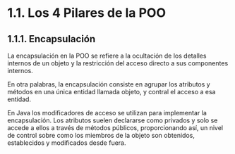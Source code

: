 # 1.1. Los 4 Pilares de la POO

## 1.1.1. Encapsulación

La encapsulación en la POO se refiere a la ocultación de los detalles internos de un objeto y la restricción del acceso directo a sus componentes internos.

En otra palabras, la encapsulación consiste en agrupar los atributos y métodos en una única entidad llamada objeto, y contral el acceso a esa entidad.

En Java los modificadores de acceso se utilizan para implementar la encapsulación. Los atributos suelen declararse como privados y solo se accede a ellos a través de métodos públicos, proporcionando así, un nivel de control sobre como los miembros de la objeto son obtenidos, establecidos y modificados desde fuera.
